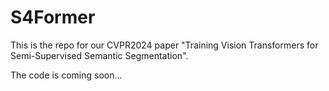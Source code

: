 # S4Former
This is the repo for our CVPR2024 paper "Training Vision Transformers for Semi-Supervised Semantic Segmentation".

The code is coming soon...
